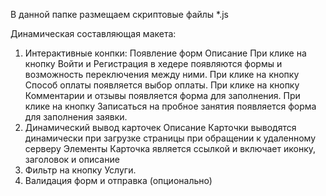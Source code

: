 В данной папке размещаем скриптовые файлы *.js

Динамическая составляющая макета:
1. Интерактивные конпки: 
Появление форм
Описание
При клике на кнопку Войти и Регистрация в хедере появляются формы и возможность переключения между ними. При клике на кнопку Способ оплаты появляется выбор оплаты. При клике на кнопку Комментарии и отзывы появляется форма для заполнения. При клике на кнопку Записаться на пробное занятия появляется форма для заполнения заявки.
2. Динамический вывод карточек
Описание
Карточки выводятся динамически при загрузке страницы при обращении к удаленному серверу
Элементы
Карточка является ссылкой и включает иконку, заголовок и описание
3. Фильтр на кнопку Услуги.
4. Валидация форм и отправка (опционально)